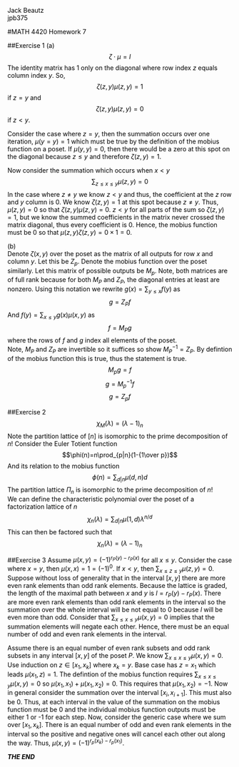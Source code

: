 <font color = black>  

Jack Beautz  
jpb375  

#MATH 4420 Homework 7

##Exercise 1
(a)  
$$\zeta\cdot\mu = I$$
The identity matrix has 1 only on the diagonal where row index $z$ equals column index $y$.  So,
$$\zeta(z,y)\mu(z,y) = 1$$
if $z=y$ and
$$\zeta(z,y)\mu(z,y) = 0$$
if $z<y$.  

Consider the case where $z=y$, then the summation occurs over one iteration, $\mu(y=y)=1$ which must be true by the definition of the mobius function on a poset. If $\mu(y,y)=0$, then there would be a zero at this spot on the diagonal because $z\leq y$ and therefore $\zeta(z,y)=1$.  

Now consider the summation which occurs when $x<y$
$$\sum_{z\leq x\leq y} \mu(z,y)=0$$
In the case where $z\neq y$ we know $z< y$ and thus, the coefficient at the $z$ row and $y$ column is $0$. We know $\zeta(z,y)=1$ at this spot because $z\neq y$. Thus, $\mu(z,y)=0$ so that $\zeta(z,y)\mu(z,y)=0$. $z<y$ for all parts of the sum so $\zeta(z,y)=1$, but we know the summed coefficients in the matrix never crossed the matrix diagonal, thus every coefficient is 0. Hence, the mobius function must be 0 so that $\mu(z,y)\zeta(z,y)=0\times 1 = 0$.  

(b)  
Denote $\zeta(x,y)$ over the poset as the matrix of all outputs for row $x$ and column $y$. Let this be $Z_p$. Denote the mobius function over the poset similarly. Let this matrix of possible outputs be $M_p$. Note, both matrices are of full rank because for both $M_P$ and $Z_P$, the diagonal entries at least are nonzero.
Using this notation we rewrite
$g(x)=\sum_{y\leq x}f(y)$ as
$$g = Z_P f$$
And $f(y)=\sum_{x\leq y}g(x)\mu(x,y)$ as
$$f = M_P g$$
where the rows of $f$ and $g$ index all elements of the poset.  
Note, $M_P$ and $Z_P$ are invertible so it suffices so show $M_P^{-1}=Z_P$. By defintion of the mobius function this is true, thus the statement is true.
$$M_pg = f$$
$$g=M_p^{-1}f$$
$$g=Z_p f$$  

##Exercise 2
$$\chi_M(\lambda)=(\lambda-1)_ n$$
Note the partition lattice of $[n]$ is isomorphic to the prime decomposition of $n!$
Consider the Euler Totient function
$$\phi(n)=n\prod_{p|n}(1-{1\over p})$$
And its relation to the mobius function
$$\phi(n)=\sum_{d|n}\mu(d,n)d$$
The partition lattice $\Pi_n$ is isomorphic to the prime decomposition of $n!$  
We can define the characteristic polynomial over the poset of a factorization lattice of $n$
$$\chi_n(\lambda)=\sum_{d|n}\mu(1,d)\lambda^{n/d}$$
This can then be factored such that
$$\chi_n(\lambda)=(\lambda-1)_ n$$








##Exercise 3
Assume $\mu(x,y)=(-1)^{r_P(y)-r_P(x)}$ for all $x\leq y$. Consider the case where $x=y$, then $\mu(x,x)=1=(-1)^0$. If $x<y$, then $\sum_{x\leq z\leq y}\mu(z,y)=0$. Suppose without loss of generality that in the interval $[x,y]$ there are more even rank elements than odd rank elements. Because the lattice is graded, the length of the maximal path between $x$ and $y$ is $l = r_P(y)-r_P(x)$. There are more even rank elements than odd rank elements in the interval so the summation over the whole interval will be not equal to 0 because $l$ will be even more than odd. Consider that $\sum_{x\leq x\leq y}\mu(x,y)=0$ implies that the summation elements will negate each other. Hence, there must be an equal number of odd and even rank elements in the interval.

Assume there is an equal number of even rank subsets and odd rank subsets in any interval $[x,y]$ of the poset $P$. We know $\sum_{x\leq x\leq y}\mu(x,y)=0$. Use induction on $z\in [x_1,x_k]$ where $x_k=y$. Base case has $z=x_1$ which leads $\mu(x_1,z)=1$. The defintion of the mobius function requires $\sum_{x\leq x\leq y}\mu(x,y)=0$ so $\mu(x_1,x_1)+\mu(x_1,x_2)=0$. This requires that $\mu(x_1,x_2)=-1$. Now in general consider the summation over the interval $[x_i,x_{i+1}]$. This must also be 0. Thus, at each interval in the value of the summation on the mobius function must be 0 and the individual mobius function outputs must be either 1 or -1 for each step. Now, consider the generic case where we sum over $[x_1,x_k]$. There is an equal number of odd and even rank elements in the interval so the positive and negative ones will cancel each other out along the way. Thus, $\mu(x,y)=(-1)^{r_p(x_k)-r_p(x_1)}$.















***THE END***

